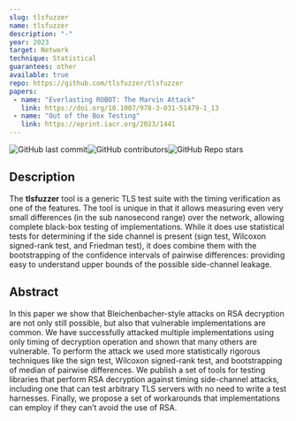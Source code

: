```yaml
---
slug: tlsfuzzer
name: tlsfuzzer
description: "-"
year: 2023
target: Network
technique: Statistical
guarantees: other
available: true
repo: https://github.com/tlsfuzzer/tlsfuzzer
papers:
 - name: "Everlasting ROBOT: The Marvin Attack"
   link: https://doi.org/10.1007/978-3-031-51479-1_13
 - name: "Out of the Box Testing"
   link: https://eprint.iacr.org/2023/1441
---
```


![GitHub last commit](https://img.shields.io/github/last-commit/tlsfuzzer/tlsfuzzer)![GitHub contributors](https://img.shields.io/github/contributors/tlsfuzzer/tlsfuzzer)![GitHub Repo stars](https://img.shields.io/github/stars/tlsfuzzer/tlsfuzzer)

## Description

The **tlsfuzzer** tool is a generic TLS test suite with the timing verification as one of the features.
The tool is unique in that it allows measuring even very small differences (in the sub nanosecond range) over the network, allowing complete black-box testing of implementations. While it does use statistical tests for determining if the side channel is present (sign test, Wilcoxon signed-rank test, and Friedman test), it does combine them with the bootstrapping of the confidence intervals of pairwise differences: providing easy to understand upper bounds of the possible side-channel leakage.

## Abstract

In this paper we show that Bleichenbacher-style attacks on RSA decryption are not only still possible, but also that vulnerable implementations are common. We have successfully attacked multiple implementations using only timing of decryption operation and shown that many others are vulnerable. To perform the attack we used more statistically rigorous techniques like the sign test, Wilcoxon signed-rank test, and bootstrapping of median of pairwise differences. We publish a set of tools for testing libraries that perform RSA decryption against timing side-channel attacks, including one that can test arbitrary TLS servers with no need to write a test harnesses. Finally, we propose a set of workarounds that implementations can employ if they can’t avoid the use of RSA.